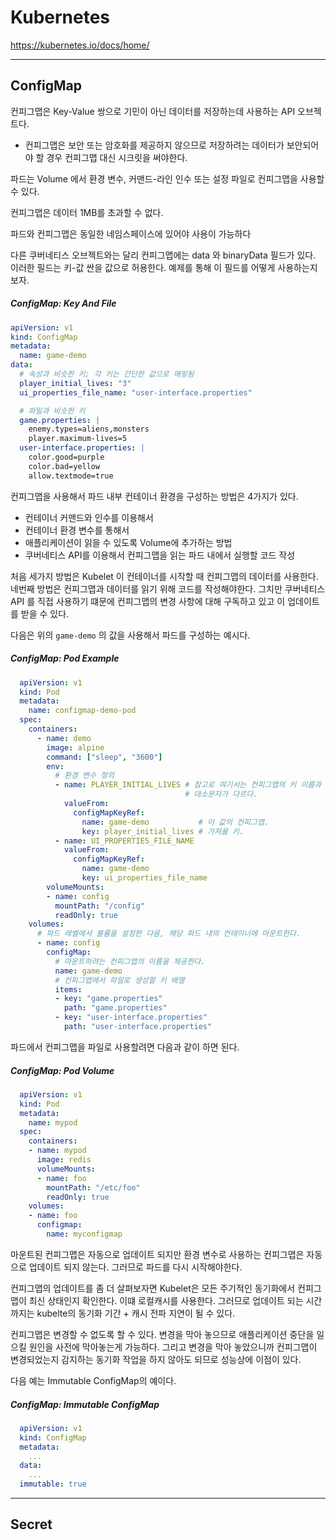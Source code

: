 # Kubernetes 

https://kubernetes.io/docs/home/

***

## ConfigMap

컨피그맵은 Key-Value 쌍으로 기민이 아닌 데이터를 저장하는데 사용하는 API 오브젝트다. 
  - 컨피그맵은 보안 또는 암호화를 제공하지 않으므로 저장하려는 데이터가 보안되어야 할 경우 컨피그맵 대신 시크릿을 써야한다.

파드는 Volume 에서 환경 변수, 커맨드-라인 인수 또는 설정 파일로 컨피그맵을 사용할 수 있다. 

컨피그맵은 데이터 1MB를 초과할 수 없다. 

파드와 컨피그맵은 동일한 네임스페이스에 있어야 사용이 가능하다

다른 쿠버네티스 오브젝트와는 달리 컨피그맵에는 data 와 binaryData 필드가 있다. 이러한 필드는 키-값 싼을 값으로 허용한다. 예제를 통해 이 필드를 어떻게 사용하는지 보자.

##### ConfigMap: Key And File 
```yaml
apiVersion: v1
kind: ConfigMap
metadata:
  name: game-demo
data:
  # 속성과 비슷한 키; 각 키는 간단한 값으로 매핑됨
  player_initial_lives: "3"
  ui_properties_file_name: "user-interface.properties"

  # 파일과 비슷한 키
  game.properties: |
    enemy.types=aliens,monsters
    player.maximum-lives=5    
  user-interface.properties: |
    color.good=purple
    color.bad=yellow
    allow.textmode=true    
```

컨피그맵을 사용해서 파드 내부 컨테이너 환경을 구성하는 방법은 4가지가 있다. 
- 컨테이너 커맨드와 인수를 이용해서
- 컨테이너 환경 변수를 통해서
- 애플리케이션이 읽을 수 있도록 Volume에 추가하는 방법
- 쿠버네티스 API를 이용해서 컨피그맵을 읽는 파드 내에서 실행할 코드 작성

처음 세가지 방법은 Kubelet 이 컨테이너를 시작할 때 컨피그맵의 데이터를 사용한다. 네번째 방법은 컨피그맵과 데이터를 읽기 위해 코드를 작성해야한다. 그치만 쿠버네티스 API 를 직접 사용하기 떄문에 컨피그맵의 변경 사항에 대해 구독하고 있고 이 업데이트를 받을 수 있다.  

다음은 위의 `game-demo`  의 값을 사용해서 파드를 구성하는 예시다. 

##### ConfigMap: Pod Example
```yaml
  apiVersion: v1
  kind: Pod
  metadata:
    name: configmap-demo-pod
  spec:
    containers:
      - name: demo
        image: alpine
        command: ["sleep", "3600"]
        env:
          # 환경 변수 정의
          - name: PLAYER_INITIAL_LIVES # 참고로 여기서는 컨피그맵의 키 이름과
                                       # 대소문자가 다르다.
            valueFrom:
              configMapKeyRef:
                name: game-demo           # 이 값의 컨피그맵.
                key: player_initial_lives # 가져올 키.
          - name: UI_PROPERTIES_FILE_NAME
            valueFrom:
              configMapKeyRef:
                name: game-demo
                key: ui_properties_file_name
        volumeMounts:
        - name: config
          mountPath: "/config"
          readOnly: true
    volumes:
      # 파드 레벨에서 볼륨을 설정한 다음, 해당 파드 내의 컨테이너에 마운트한다.
      - name: config
        configMap:
          # 마운트하려는 컨피그맵의 이름을 제공한다.
          name: game-demo
          # 컨피그맵에서 파일로 생성할 키 배열
          items:
          - key: "game.properties"
            path: "game.properties"
          - key: "user-interface.properties"
            path: "user-interface.properties"
```

파드에서 컨피그맵을 파일로 사용할려면 다음과 같이 하면 된다. 

##### ConfigMap: Pod Volume
```yaml
  apiVersion: v1
  kind: Pod
  metadata:
    name: mypod
  spec:
    containers:
    - name: mypod
      image: redis
      volumeMounts:
      - name: foo
        mountPath: "/etc/foo"
        readOnly: true
    volumes:
    - name: foo
      configmap:
        name: myconfigmap
```

마운트된 컨피그맵은 자동으로 업데이트 되지만 환경 변수로 사용하는 컨피그맵은 자동으로 업데이트 되지 않는다. 그러므로 파드를 다시 시작해야한다. 

컨피그맵의 업데이트를 좀 더 살펴보자면 Kubelet은 모든 주기적인 동기화에서 컨피그맵이 최신 상태인지 확인한다. 이떄 로컬캐시를 사용한다. 그러므로 업데이트 되는 시간까지는 kubelte의 동기화 기간 + 캐시 전파 지연이 될 수 있다. 

컨피그맵은 변경할 수 없도록 할 수 있다. 변경을 막아 놓으므로 애플리케이션 중단을 일으킬 원인을 사전에 막아놓는게 가능하다. 그리고 변경을 막아 놓았으니까 컨피그맵이 변경되었는지 감지하는 동기화 작업을 하지 않아도 되므로 성능상에 이점이 있다. 

다음 예는 Immutable ConfigMap의 예이다.

##### ConfigMap: Immutable ConfigMap 
```yaml
  apiVersion: v1
  kind: ConfigMap
  metadata:
    ...
  data:
    ...
  immutable: true
```

*** 

## Secret 
 
